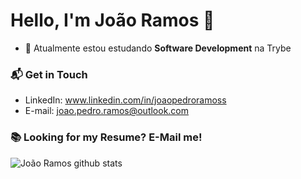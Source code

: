 # Hello, I'm João Ramos 👋

- 🌱 Atualmente estou estudando **Software Development** na Trybe

### 📬 Get in Touch

- LinkedIn: www.linkedin.com/in/joaopedroramoss
- E-mail: joao.pedro.ramos@outlook.com
### 📚 Looking for my Resume? E-Mail me!
![João Ramos github stats](https://github-readme-stats.vercel.app/api?username=jpnunes21&show_icons=true&hide_border=true)
